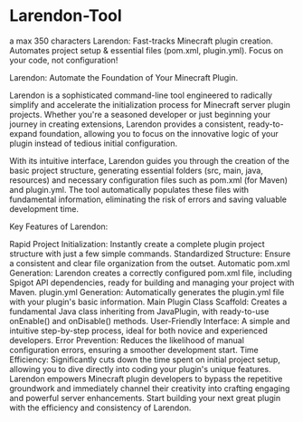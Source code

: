 # Larendon-Tool
a max 350 characters   Larendon: Fast-tracks Minecraft plugin creation. Automates project setup &amp; essential files (pom.xml, plugin.yml). Focus on your code, not configuration!




Larendon: Automate the Foundation of Your Minecraft Plugin.

Larendon is a sophisticated command-line tool engineered to radically simplify and accelerate the initialization process for Minecraft server plugin projects. Whether you're a seasoned developer or just beginning your journey in creating extensions, Larendon provides a consistent, ready-to-expand foundation, allowing you to focus on the innovative logic of your plugin instead of tedious initial configuration.

With its intuitive interface, Larendon guides you through the creation of the basic project structure, generating essential folders (src, main, java, resources) and necessary configuration files such as pom.xml (for Maven) and plugin.yml. The tool automatically populates these files with fundamental information, eliminating the risk of errors and saving valuable development time.

Key Features of Larendon:

Rapid Project Initialization: Instantly create a complete plugin project structure with just a few simple commands.
Standardized Structure: Ensure a consistent and clear file organization from the outset.
Automatic pom.xml Generation: Larendon creates a correctly configured pom.xml file, including Spigot API dependencies, ready for building and managing your project with Maven.
plugin.yml Generation: Automatically generates the plugin.yml file with your plugin's basic information.
Main Plugin Class Scaffold: Creates a fundamental Java class inheriting from JavaPlugin, with ready-to-use onEnable() and onDisable() methods.
User-Friendly Interface: A simple and intuitive step-by-step process, ideal for both novice and experienced developers.
Error Prevention: Reduces the likelihood of manual configuration errors, ensuring a smoother development start.
Time Efficiency: Significantly cuts down the time spent on initial project setup, allowing you to dive directly into coding your plugin's unique features.
Larendon empowers Minecraft plugin developers to bypass the repetitive groundwork and immediately channel their creativity into crafting engaging and powerful server enhancements. Start building your next great plugin with the efficiency and consistency of Larendon.
